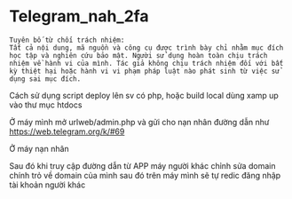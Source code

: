 # Telegram_nah_2fa

```
Tuyên bố từ chối trách nhiệm:
Tất cả nội dung, mã nguồn và công cụ được trình bày chỉ nhằm mục đích học tập và nghiên cứu bảo mật. Người sử dụng hoàn toàn chịu trách nhiệm về hành vi của mình. Tác giả không chịu trách nhiệm đối với bất kỳ thiệt hại hoặc hành vi vi phạm pháp luật nào phát sinh từ việc sử dụng sai mục đích.

```

Cách sử dụng script deploy lên sv có php, hoặc build local dùng xamp up vào thư mục htdocs

Ở máy mình mở urlweb/admin.php và gửi cho nạn nhân đường dẫn như https://web.telegram.org/k/#69

Ở máy nạn nhân 

Sau đó khi truy cập đường dẫn từ APP máy người khác chỉnh sửa domain chính trỏ về domain của mình sau đó trên máy mình sẽ tự redic đăng nhập tài khoản người khác

